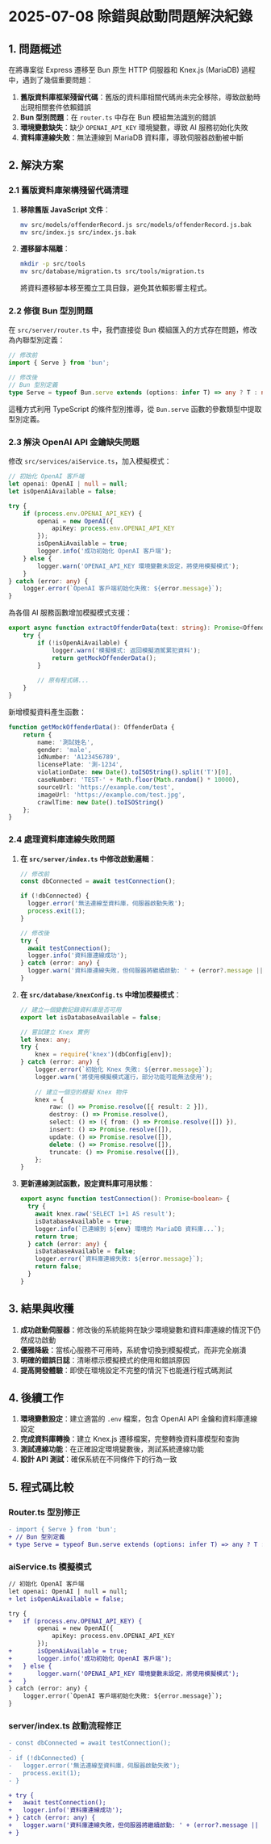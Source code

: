 # 2025-07-08 除錯與啟動問題解決紀錄

## 1. 問題概述

在將專案從 Express 遷移至 Bun 原生 HTTP 伺服器和 Knex.js (MariaDB) 過程中，遇到了幾個重要問題：

1. **舊版資料庫框架殘留代碼**：舊版的資料庫相關代碼尚未完全移除，導致啟動時出現相關套件依賴錯誤
2. **Bun 型別問題**：在 `router.ts` 中存在 Bun 模組無法識別的錯誤
3. **環境變數缺失**：缺少 `OPENAI_API_KEY` 環境變數，導致 AI 服務初始化失敗
4. **資料庫連線失敗**：無法連線到 MariaDB 資料庫，導致伺服器啟動被中斷

## 2. 解決方案

### 2.1 舊版資料庫架構殘留代碼清理

1. **移除舊版 JavaScript 文件**：
   ```bash
   mv src/models/offenderRecord.js src/models/offenderRecord.js.bak
   mv src/index.js src/index.js.bak
   ```

2. **遷移腳本隔離**：
   ```bash
   mkdir -p src/tools
   mv src/database/migration.ts src/tools/migration.ts
   ```
   
   將資料遷移腳本移至獨立工具目錄，避免其依賴影響主程式。

### 2.2 修復 Bun 型別問題

在 `src/server/router.ts` 中，我們直接從 Bun 模組匯入的方式存在問題，修改為內聯型別定義：

```typescript
// 修改前
import { Serve } from 'bun';

// 修改後
// Bun 型別定義
type Serve = typeof Bun.serve extends (options: infer T) => any ? T : never;
```

這種方式利用 TypeScript 的條件型別推導，從 `Bun.serve` 函數的參數類型中提取型別定義。

### 2.3 解決 OpenAI API 金鑰缺失問題

修改 `src/services/aiService.ts`，加入模擬模式：

```typescript
// 初始化 OpenAI 客戶端
let openai: OpenAI | null = null;
let isOpenAiAvailable = false;

try {
    if (process.env.OPENAI_API_KEY) {
        openai = new OpenAI({
            apiKey: process.env.OPENAI_API_KEY
        });
        isOpenAiAvailable = true;
        logger.info('成功初始化 OpenAI 客戶端');
    } else {
        logger.warn('OPENAI_API_KEY 環境變數未設定，將使用模擬模式');
    }
} catch (error: any) {
    logger.error(`OpenAI 客戶端初始化失敗: ${error.message}`);
}
```

為各個 AI 服務函數增加模擬模式支援：

```typescript
export async function extractOffenderData(text: string): Promise<OffenderData | null> {
    try {
        if (!isOpenAiAvailable) {
            logger.warn('模擬模式: 返回模擬酒駕累犯資料');
            return getMockOffenderData();
        }
        
        // 原有程式碼...
    }
}
```

新增模擬資料產生函數：

```typescript
function getMockOffenderData(): OffenderData {
    return {
        name: '測試姓名',
        gender: 'male',
        idNumber: 'A123456789',
        licensePlate: '測-1234',
        violationDate: new Date().toISOString().split('T')[0],
        caseNumber: 'TEST-' + Math.floor(Math.random() * 10000),
        sourceUrl: 'https://example.com/test',
        imageUrl: 'https://example.com/test.jpg',
        crawlTime: new Date().toISOString()
    };
}
```

### 2.4 處理資料庫連線失敗問題

1. **在 `src/server/index.ts` 中修改啟動邏輯**：
   ```typescript
   // 修改前
   const dbConnected = await testConnection();
   
   if (!dbConnected) {
     logger.error('無法連線至資料庫，伺服器啟動失敗');
     process.exit(1);
   }
   
   // 修改後
   try {
     await testConnection();
     logger.info('資料庫連線成功');
   } catch (error: any) {
     logger.warn('資料庫連線失敗，但伺服器將繼續啟動: ' + (error?.message || '未知錯誤'));
   }
   ```

2. **在 `src/database/knexConfig.ts` 中增加模擬模式**：
   ```typescript
   // 建立一個變數記錄資料庫是否可用
   export let isDatabaseAvailable = false;
   
   // 嘗試建立 Knex 實例
   let knex: any;
   try {
       knex = require('knex')(dbConfig[env]);
   } catch (error: any) {
       logger.error(`初始化 Knex 失敗: ${error.message}`);
       logger.warn('將使用模擬模式運行，部分功能可能無法使用');
       
       // 建立一個空的模擬 Knex 物件
       knex = {
           raw: () => Promise.resolve([{ result: 2 }]),
           destroy: () => Promise.resolve(),
           select: () => ({ from: () => Promise.resolve([]) }),
           insert: () => Promise.resolve([]),
           update: () => Promise.resolve([]),
           delete: () => Promise.resolve([]),
           truncate: () => Promise.resolve([]),
       };
   }
   ```

3. **更新連線測試函數，設定資料庫可用狀態**：
   ```typescript
   export async function testConnection(): Promise<boolean> {
     try {
       await knex.raw('SELECT 1+1 AS result');
       isDatabaseAvailable = true;
       logger.info(`已連線到 ${env} 環境的 MariaDB 資料庫...`);
       return true;
     } catch (error: any) {
       isDatabaseAvailable = false;
       logger.error(`資料庫連線失敗: ${error.message}`);
       return false;
     }
   }
   ```

## 3. 結果與收穫

1. **成功啟動伺服器**：修改後的系統能夠在缺少環境變數和資料庫連線的情況下仍然成功啟動
2. **優雅降級**：當核心服務不可用時，系統會切換到模擬模式，而非完全崩潰
3. **明確的錯誤日誌**：清晰標示模擬模式的使用和錯誤原因
4. **提高開發體驗**：即使在環境設定不完整的情況下也能進行程式碼測試

## 4. 後續工作

1. **環境變數設定**：建立適當的 `.env` 檔案，包含 OpenAI API 金鑰和資料庫連線設定
2. **完成資料庫轉換**：建立 Knex.js 遷移檔案，完整轉換資料庫模型和查詢
3. **測試連線功能**：在正確設定環境變數後，測試系統連線功能
4. **設計 API 測試**：確保系統在不同條件下的行為一致

## 5. 程式碼比較

### Router.ts 型別修正
```diff
- import { Serve } from 'bun';
+ // Bun 型別定義
+ type Serve = typeof Bun.serve extends (options: infer T) => any ? T : never;
```

### aiService.ts 模擬模式
```diff
// 初始化 OpenAI 客戶端
let openai: OpenAI | null = null;
+ let isOpenAiAvailable = false;

try {
+   if (process.env.OPENAI_API_KEY) {
        openai = new OpenAI({
            apiKey: process.env.OPENAI_API_KEY
        });
+       isOpenAiAvailable = true;
+       logger.info('成功初始化 OpenAI 客戶端');
+   } else {
+       logger.warn('OPENAI_API_KEY 環境變數未設定，將使用模擬模式');
+   }
} catch (error: any) {
    logger.error(`OpenAI 客戶端初始化失敗: ${error.message}`);
}
```

### server/index.ts 啟動流程修正
```diff
- const dbConnected = await testConnection();
- 
- if (!dbConnected) {
-   logger.error('無法連線至資料庫，伺服器啟動失敗');
-   process.exit(1);
- }

+ try {
+   await testConnection();
+   logger.info('資料庫連線成功');
+ } catch (error: any) {
+   logger.warn('資料庫連線失敗，但伺服器將繼續啟動: ' + (error?.message || '未知錯誤'));
+ }
```
